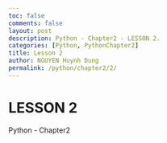 ```yaml
---
toc: false
comments: false
layout: post
description: Python - Chapter2 - LESSON 2.
categories: [Python, PythonChapter2]
title: Lesson 2
author: NGUYEN Huynh Dung
permalink: /python/chapter2/2/
---
```


# LESSON 2
Python - Chapter2



